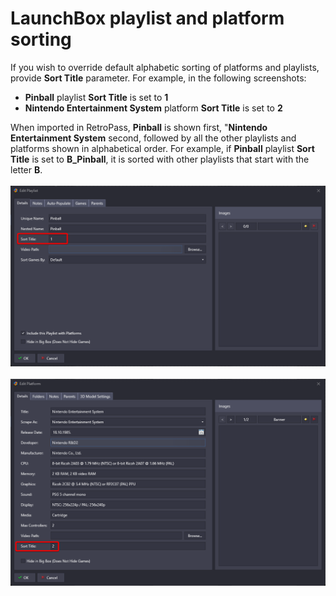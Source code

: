 # LaunchBox playlist and platform sorting

If you wish to override default alphabetic sorting of platforms and playlists, provide **Sort Title** parameter. For example, in the following screenshots:
- **Pinball** playlist **Sort Title** is set to **1**
- **Nintendo Entertainment System** platform **Sort Title** is set to **2**  
  
When imported in RetroPass, **Pinball** is shown first, "**Nintendo Entertainment System** second, followed by all the other playlists and platforms shown in alphabetical order. For example, if **Pinball** playlist **Sort Title** is set to **B_Pinball**, it is sorted with other playlists that start with the letter **B**.
<br> 
<br> 
![](/Docs/setup_sort_playlist.png)
<br>
<br> 
![](/Docs/setup_sort_platform.png)

  
 


